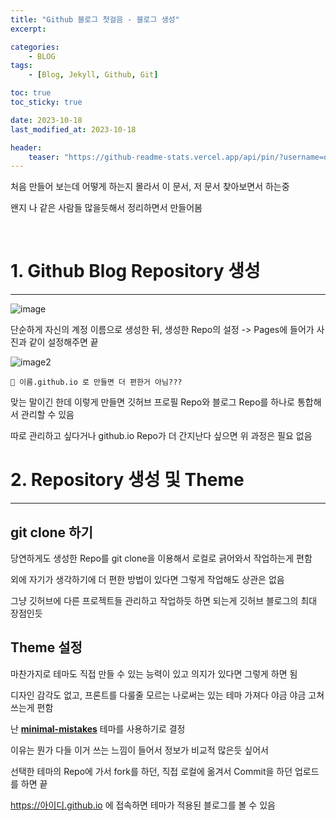 ```yaml
---
title: "Github 블로그 첫걸음 - 블로그 생성"
excerpt: 

categories: 
    - BLOG
tags:
    - [Blog, Jekyll, Github, Git]

toc: true
toc_sticky: true

date: 2023-10-18
last_modified_at: 2023-10-18

header:
    teaser: "https://github-readme-stats.vercel.app/api/pin/?username=oh-gnues-iohc&repo=oh-gnues-iohc.github.io"
---
```

처음 만들어 보는데 어떻게 하는지 몰라서 이 문서, 저 문서 찾아보면서 하는중

왠지 나 같은 사람들 많을듯해서 정리하면서 만들어봄

<br>

# 1. Github Blog Repository 생성

---

![image](https://github.com/mushanshitiancai/vscode-paste-image/assets/79557937/de34240d-5f5e-4589-921e-6dbd4cbb1b3d)

단순하게 자신의 계정 이름으로 생성한 뒤, 생성한 Repo의 설정 -> Pages에 들어가 사진과 같이 설정해주면 끝

![image2](https://github.com/oh-gnues-iohc/oh-gnues-iohc/assets/79557937/cf8b8485-7ed8-4151-b778-9852988e56ac)

    🤔 이름.github.io 로 만들면 더 편한거 아님???

맞는 말이긴 한데 이렇게 만들면 깃허브 프로필 Repo와 블로그 Repo를 하나로 통합해서 관리할 수 있음

따로 관리하고 싶다거나 github.io Repo가 더 간지난다 싶으면 위 과정은 필요 없음

# 2. Repository 생성 및 Theme

---

## git clone 하기

당연하게도 생성한 Repo를 git clone을 이용해서 로컬로 긁어와서 작업하는게 편함

외에 자기가 생각하기에 더 편한 방법이 있다면 그렇게 작업해도 상관은 없음

그냥 깃허브에 다른 프로젝트들 관리하고 작업하듯 하면 되는게 깃허브 블로그의 최대 장점인듯

## Theme 설정

마찬가지로 테마도 직접 만들 수 있는 능력이 있고 의지가 있다면 그렇게 하면 됨

디자인 감각도 없고, 프론트를 다룰줄 모르는 나로써는 있는 테마 가져다 야금 야금 고쳐 쓰는게 편함

난 **[minimal-mistakes](https://github.com/mmistakes/minimal-mistakes)** 테마를 사용하기로 결정

이유는 뭔가 다들 이거 쓰는 느낌이 들어서 정보가 비교적 많은듯 싶어서

선택한 테마의 Repo에 가서 fork를 하던, 직접 로컬에 옮겨서 Commit을 하던 업로드를 하면 끝

https://아이디.github.io 에 접속하면 테마가 적용된 블로그를 볼 수 있음